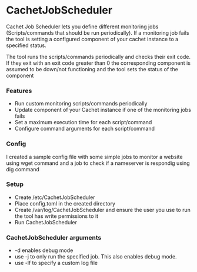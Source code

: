 # CachetJobScheduler

Cachet Job Scheduler lets you define different monitoring jobs (Scripts/commands
  that should be run periodically). If a monitoring job fails the tool is
  setting a configured component of your cachet instance to a specified status.

  The tool runs the scripts/commands periodically and checks their exit code.
  If they exit with an exit code greater than 0 the corresponding component is
  assumed to be down/not functioning and the tool sets the status of the component

### Features
- Run custom monitoring scripts/commands periodically
- Update component of your Cachet instance if one of the monitoring jobs fails
- Set a maximum execution time for each script/command
- Configure command arguments for each script/command

### Config
I created a sample config file with some simple jobs to monitor a website using
  wget command and a job to check if a nameserver is respondig using dig command

### Setup
- Create /etc/CachetJobScheduler
- Place config.toml in the created directory
- Create /var/log/CachetJobScheduler and ensure the user you use to run the
tool has write permissions to it
- Run CachetJobScheduler

### CachetJobScheduler arguments
- -d enables debug mode
- use -j <jobname> to only run the specified job. This also enables debug mode.
- use -lf <filepath> to specify a custom log file
